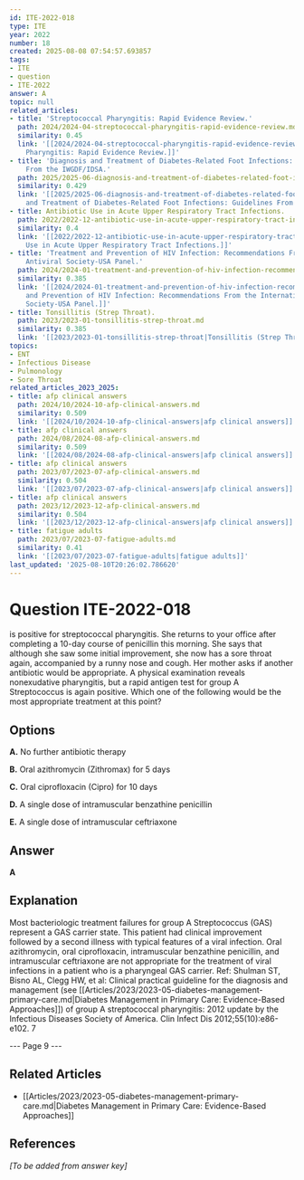 ```yaml
---
id: ITE-2022-018
type: ITE
year: 2022
number: 18
created: 2025-08-08 07:54:57.693857
tags:
- ITE
- question
- ITE-2022
answer: A
topic: null
related_articles:
- title: 'Streptococcal Pharyngitis: Rapid Evidence Review.'
  path: 2024/2024-04-streptococcal-pharyngitis-rapid-evidence-review.md
  similarity: 0.45
  link: '[[2024/2024-04-streptococcal-pharyngitis-rapid-evidence-review|Streptococcal
    Pharyngitis: Rapid Evidence Review.]]'
- title: 'Diagnosis and Treatment of Diabetes-Related Foot Infections: Guidelines
    From the IWGDF/IDSA.'
  path: 2025/2025-06-diagnosis-and-treatment-of-diabetes-related-foot-infections.md
  similarity: 0.429
  link: '[[2025/2025-06-diagnosis-and-treatment-of-diabetes-related-foot-infections|Diagnosis
    and Treatment of Diabetes-Related Foot Infections: Guidelines From the IWGDF/IDSA.]]'
- title: Antibiotic Use in Acute Upper Respiratory Tract Infections.
  path: 2022/2022-12-antibiotic-use-in-acute-upper-respiratory-tract-infections.md
  similarity: 0.4
  link: '[[2022/2022-12-antibiotic-use-in-acute-upper-respiratory-tract-infections|Antibiotic
    Use in Acute Upper Respiratory Tract Infections.]]'
- title: 'Treatment and Prevention of HIV Infection: Recommendations From the International
    Antiviral Society-USA Panel.'
  path: 2024/2024-01-treatment-and-prevention-of-hiv-infection-recommendations-fr.md
  similarity: 0.385
  link: '[[2024/2024-01-treatment-and-prevention-of-hiv-infection-recommendations-fr|Treatment
    and Prevention of HIV Infection: Recommendations From the International Antiviral
    Society-USA Panel.]]'
- title: Tonsillitis (Strep Throat).
  path: 2023/2023-01-tonsillitis-strep-throat.md
  similarity: 0.385
  link: '[[2023/2023-01-tonsillitis-strep-throat|Tonsillitis (Strep Throat).]]'
topics:
- ENT
- Infectious Disease
- Pulmonology
- Sore Throat
related_articles_2023_2025:
- title: afp clinical answers
  path: 2024/10/2024-10-afp-clinical-answers.md
  similarity: 0.509
  link: '[[2024/10/2024-10-afp-clinical-answers|afp clinical answers]]'
- title: afp clinical answers
  path: 2024/08/2024-08-afp-clinical-answers.md
  similarity: 0.509
  link: '[[2024/08/2024-08-afp-clinical-answers|afp clinical answers]]'
- title: afp clinical answers
  path: 2023/07/2023-07-afp-clinical-answers.md
  similarity: 0.504
  link: '[[2023/07/2023-07-afp-clinical-answers|afp clinical answers]]'
- title: afp clinical answers
  path: 2023/12/2023-12-afp-clinical-answers.md
  similarity: 0.504
  link: '[[2023/12/2023-12-afp-clinical-answers|afp clinical answers]]'
- title: fatigue adults
  path: 2023/07/2023-07-fatigue-adults.md
  similarity: 0.41
  link: '[[2023/07/2023-07-fatigue-adults|fatigue adults]]'
last_updated: '2025-08-10T20:26:02.786620'
---
```


# Question ITE-2022-018

is positive for streptococcal pharyngitis. She returns to your office after completing a 10-day course of penicillin this morning. She says that although she saw some initial improvement, she now has a sore throat again, accompanied by a runny nose and cough. Her mother asks if another antibiotic would be appropriate. A physical examination reveals nonexudative pharyngitis, but a rapid antigen test for group A Streptococcus  is again positive. Which one of the following would be the most appropriate treatment at this point?

## Options

**A.** No further antibiotic therapy

**B.** Oral azithromycin (Zithromax) for 5 days

**C.** Oral ciprofloxacin (Cipro) for 10 days

**D.** A single dose of intramuscular benzathine penicillin

**E.** A single dose of intramuscular ceftriaxone

## Answer

**A**

## Explanation

Most bacteriologic treatment failures for group A Streptococcus  (GAS) represent a GAS carrier state. This
patient had clinical improvement followed by a second illness with typical features of a viral infection. Oral
azithromycin, oral ciprofloxacin, intramuscular benzathine penicillin, and intramuscular ceftriaxone are
not appropriate for the treatment of viral infections in a patient who is a pharyngeal GAS carrier.
Ref: Shulman ST, Bisno AL, Clegg HW, et al: Clinical practical guideline for the diagnosis and management (see [[Articles/2023/2023-05-diabetes-management-primary-care.md|Diabetes Management in Primary Care: Evidence-Based Approaches]]) of group A
streptococcal pharyngitis: 2012 update by the Infectious Diseases Society of America. Clin Infect Dis  2012;55(10):e86-e102.
7

--- Page 9 ---



## Related Articles

- [[Articles/2023/2023-05-diabetes-management-primary-care.md|Diabetes Management in Primary Care: Evidence-Based Approaches]]

## References

*[To be added from answer key]*
